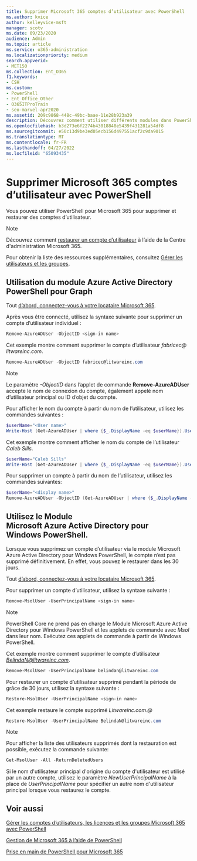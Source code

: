 ```yaml
---
title: Supprimer Microsoft 365 comptes d’utilisateur avec PowerShell
ms.author: kvice
author: kelleyvice-msft
manager: scotv
ms.date: 09/23/2020
audience: Admin
ms.topic: article
ms.service: o365-administration
ms.localizationpriority: medium
search.appverid:
- MET150
ms.collection: Ent_O365
f1.keywords:
- CSH
ms.custom:
- PowerShell
- Ent_Office_Other
- O365ITProTrain
- seo-marvel-apr2020
ms.assetid: 209c9868-448c-49bc-baae-11e28b923a39
description: Découvrez comment utiliser différents modules dans PowerShell pour supprimer Microsoft 365 comptes d’utilisateur.
ms.openlocfilehash: b3d273e6f2274b43018848e5439f431281a54df8
ms.sourcegitcommit: e50c13d9be3ed05ecb156d497551acf2c9da9015
ms.translationtype: MT
ms.contentlocale: fr-FR
ms.lasthandoff: 04/27/2022
ms.locfileid: "65093435"
---
```

# <a name="delete-microsoft-365-user-accounts-with-powershell"></a>Supprimer Microsoft 365 comptes d’utilisateur avec PowerShell

Vous pouvez utiliser PowerShell pour Microsoft 365 pour supprimer et restaurer des comptes d’utilisateur.

>[!Note]
>Découvrez comment [restaurer un compte d’utilisateur](../admin/add-users/restore-user.md) à l’aide de la Centre d'administration Microsoft 365.
>
>Pour obtenir la liste des ressources supplémentaires, consultez [Gérer les utilisateurs et les groupes](/admin).
>   
   
## <a name="use-the-azure-active-directory-powershell-for-graph-module"></a>Utilisation du module Azure Active Directory PowerShell pour Graph

Tout [d’abord, connectez-vous à votre locataire Microsoft 365](connect-to-microsoft-365-powershell.md#connect-with-the-azure-active-directory-powershell-for-graph-module).

Après vous être connecté, utilisez la syntaxe suivante pour supprimer un compte d’utilisateur individuel :
  
```powershell
Remove-AzureADUser -ObjectID <sign-in name>
```

Cet exemple montre comment supprimer le compte d’utilisateur *fabricec\@ litwareinc.com*.
  
```powershell
Remove-AzureADUser -ObjectID fabricec@litwareinc.com
```

> [!NOTE]
> Le paramètre *-ObjectID* dans l’applet de commande **Remove-AzureADUser** accepte le nom de connexion du compte, également appelé nom d’utilisateur principal ou ID d’objet du compte.
  
Pour afficher le nom du compte à partir du nom de l’utilisateur, utilisez les commandes suivantes :
  
```powershell
$userName="<User name>"
Write-Host (Get-AzureADUser | where {$_.DisplayName -eq $userName}).UserPrincipalName
```

Cet exemple montre comment afficher le nom du compte de l’utilisateur *Caleb Sills*.
  
```powershell
$userName="Caleb Sills"
Write-Host (Get-AzureADUser | where {$_.DisplayName -eq $userName}).UserPrincipalName
```

Pour supprimer un compte à partir du nom de l’utilisateur, utilisez les commandes suivantes:
  
```powershell
$userName="<display name>"
Remove-AzureADUser -ObjectID (Get-AzureADUser | where {$_.DisplayName -eq $userName}).UserPrincipalName
```

## <a name="use-the-microsoft-azure-active-directory-module-for-windows-powershell"></a>Utilisez le Module Microsoft Azure Active Directory pour Windows PowerShell.

Lorsque vous supprimez un compte d’utilisateur via le module Microsoft Azure Active Directory pour Windows PowerShell, le compte n’est pas supprimé définitivement. En effet, vous pouvez le restaurer dans les 30 jours.

Tout [d’abord, connectez-vous à votre locataire Microsoft 365](connect-to-microsoft-365-powershell.md#connect-with-the-microsoft-azure-active-directory-module-for-windows-powershell).

Pour supprimer un compte d’utilisateur, utilisez la syntaxe suivante :
  
```powershell
Remove-MsolUser -UserPrincipalName <sign-in name>
```

>[!Note]
>PowerShell Core ne prend pas en charge le Module Microsoft Azure Active Directory pour Windows PowerShell et les applets de commande avec *Msol* dans leur nom. Exécutez ces applets de commande à partir de Windows PowerShell.
>

Cet exemple montre comment supprimer le compte d’utilisateur *BelindaN@litwareinc.com*.
  
```powershell
Remove-MsolUser -UserPrincipalName belindan@litwareinc.com
```

Pour restaurer un compte d’utilisateur supprimé pendant la période de grâce de 30 jours, utilisez la syntaxe suivante :
  
```powershell
Restore-MsolUser -UserPrincipalName <sign-in name>
```

Cet exemple restaure le compte supprimé *Litwareinc.com.\@*
  
```powershell
Restore-MsolUser -UserPrincipalName BelindaN@litwareinc.com
```

>[!Note]
> Pour afficher la liste des utilisateurs supprimés dont la restauration est possible, exécutez la commande suivante:
>    
> ```powershell
> Get-MsolUser -All -ReturnDeletedUsers
> ```
>
> Si le nom d'utilisateur principal d'origine du compte d'utilisateur est utilisé par un autre compte, utilisez le paramètre _NewUserPrincipalName_ à la place de _UserPrincipalName_ pour spécifier un autre nom d'utilisateur principal lorsque vous restaurez le compte.


## <a name="see-also"></a>Voir aussi

[Gérer les comptes d’utilisateurs, les licences et les groupes Microsoft 365 avec PowerShell](manage-user-accounts-and-licenses-with-microsoft-365-powershell.md)
  
[Gestion de Microsoft 365 à l’aide de PowerShell](manage-microsoft-365-with-microsoft-365-powershell.md)
  
[Prise en main de PowerShell pour Microsoft 365](getting-started-with-microsoft-365-powershell.md)